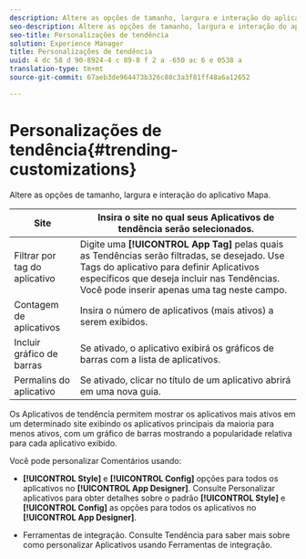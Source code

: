 ```yaml
---
description: Altere as opções de tamanho, largura e interação do aplicativo Mapa.
seo-description: Altere as opções de tamanho, largura e interação do aplicativo Mapa.
seo-title: Personalizações de tendência
solution: Experience Manager
title: Personalizações de tendência
uuid: 4 dc 58 d 90-8924-4 c 89-8 f 2 a -650 ac 6 e 0538 a
translation-type: tm+mt
source-git-commit: 67aeb3de964473b326c88c3a3f81ff48a6a12652

---
```



# Personalizações de tendência{#trending-customizations}

Altere as opções de tamanho, largura e interação do aplicativo Mapa.

| Site | Insira o site no qual seus Aplicativos de tendência serão selecionados. |
|---|---|
| Filtrar por tag do aplicativo | Digite uma **[!UICONTROL App Tag]** pelas quais as Tendências serão filtradas, se desejado. Use Tags do aplicativo para definir Aplicativos específicos que deseja incluir nas Tendências. Você pode inserir apenas uma tag neste campo. |
| Contagem de aplicativos | Insira o número de aplicativos (mais ativos) a serem exibidos. |
| Incluir gráfico de barras | Se ativado, o aplicativo exibirá os gráficos de barras com a lista de aplicativos. |
| Permalins do aplicativo | Se ativado, clicar no título de um aplicativo abrirá em uma nova guia. |

Os Aplicativos de tendência permitem mostrar os aplicativos mais ativos em um determinado site exibindo os aplicativos principais da maioria para menos ativos, com um gráfico de barras mostrando a popularidade relativa para cada aplicativo exibido.

Você pode personalizar Comentários usando:

* **[!UICONTROL Style]** e **[!UICONTROL Config]** opções para todos os aplicativos no **[!UICONTROL App Designer]**. Consulte Personalizar aplicativos para obter detalhes sobre o padrão **[!UICONTROL Style]** e **[!UICONTROL Config]** as opções para todos os aplicativos no **[!UICONTROL App Designer]**.

* Ferramentas de integração. Consulte Tendência para saber mais sobre como personalizar Aplicativos usando Ferramentas de integração.

